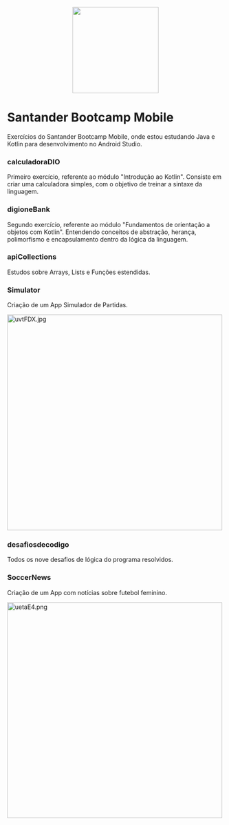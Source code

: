 
<p align="center"> 
<img src="https://hermes.digitalinnovation.one/tracks/87136efb-f048-4304-81c4-f21a7654920b.png" width="200" height="200"  />
</p>



# Santander Bootcamp Mobile
Exercícios do Santander Bootcamp Mobile, onde estou estudando Java e Kotlin para desenvolvimento no Android Studio.

### calculadoraDIO
Primeiro exercício, referente ao módulo "Introdução ao Kotlin". Consiste em criar uma calculadora simples, com o objetivo de treinar a sintaxe da linguagem.

### digioneBank
Segundo exercício, referente ao módulo "Fundamentos de orientação a objetos com Kotlin". Entendendo conceitos de abstração, herança, polimorfismo e encapsulamento dentro da lógica da linguagem.

### apiCollections 
Estudos sobre Arrays, Lists e Funções estendidas. 

### Simulator

Criação de um App Simulador de Partidas. 

<a href="https://im.ge/i/uvtFDX"><img src="https://i.im.ge/2022/07/11/uvtFDX.jpg" alt="uvtFDX.jpg" width= "500" border="0"></a>

### desafiosdecodigo

Todos os nove desafios de lógica do programa resolvidos. 

### SoccerNews

Criação de um App com notícias sobre futebol feminino. 

<a href="https://im.ge/i/uetaE4"><img src="https://i.im.ge/2022/07/14/uetaE4.png" alt="uetaE4.png" width= "500" border="0"></a>
